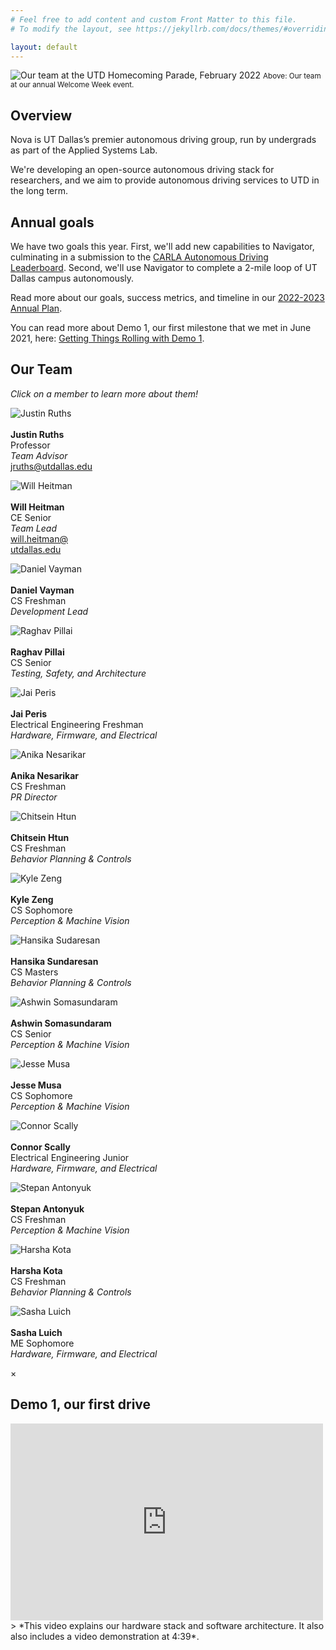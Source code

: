 ```yaml
---
# Feel free to add content and custom Front Matter to this file.
# To modify the layout, see https://jekyllrb.com/docs/themes/#overriding-theme-defaults

layout: default
---
```


![Our team at the UTD Homecoming Parade, February 2022](/assets/res/22-10-23-Group_photo_2022.jpg)
<small>Above: Our team at our annual Welcome Week event.</small>

## Overview
Nova is UT Dallas’s premier autonomous driving group, run by undergrads as part of the Applied Systems Lab.

We're developing an open-source autonomous driving stack for researchers, and we aim to provide autonomous driving services to UTD in the long term.

## Annual goals
We have two goals this year. First, we'll add new capabilities to Navigator, culminating in a submission to the [CARLA Autonomous Driving Leaderboard](https://leaderboard.carla.org/).
Second, we'll use Navigator to complete a 2-mile loop of UT Dallas campus autonomously.

Read more about our goals, success metrics, and timeline in our [2022-2023 Annual Plan](/assets/pdf/annual_plan_22_23.pdf).

You can read more about Demo 1, our first milestone that we met in June 2021, here: [Getting Things Rolling with Demo 1](./d1-overview).

## Our Team
*Click on a member to learn more about them!*
<div class="aside">


<div class="flex-row align-items-center">

  <div class="team-member-card">
    <p>
      <img id="modal1" src="/assets/res/headshots/Justin_Ruths_fall2022.jpg" alt="Justin Ruths" />
      <br/><br/>
      <strong>Justin Ruths</strong>
      <br/>Professor<br/>
      <em>Team Advisor</em>
      <br/>
      <a href="mailto: jruths@utdallas.edu">jruths@utdallas.edu</a>
    </p>
  </div>

  <div class="team-member-card">
    <p>
      <img id="modal2" src="/assets/res/headshots/Will_Heitman_fall2022.jpg" alt="Will Heitman" />
      <br/><br/>
      <strong>Will Heitman</strong>
      <br/>CE Senior<br/>
      <em>Team Lead</em>
      <br/>
      <a href="mailto: will.heitman@utdallas.edu">will.heitman@
      <br/>utdallas.edu</a>
    </p>
  </div>

  <div class="team-member-card">
    <p>
      <img id="modal3" src="/assets/res/headshots/Daniel_Vayman.jpg" alt="Daniel Vayman"/>
      <br/><br/>
      <strong>Daniel Vayman</strong>
      <br/>CS Freshman<br/>
      <em>Development Lead</em>
    </p>
  </div>

  <div class="team-member-card">
    <p>
      <img id="modal4" src="/assets/res/headshots/Raghav_Pillai_fall2022.jpg" alt="Raghav Pillai"/>
      <br/><br/>
      <strong>Raghav Pillai</strong>
      <br/>CS Senior<br/>
      <em>Testing, Safety, and Architecture</em>
    </p>
  </div>

  <div class="team-member-card">
    <p>
      <img id="modal5" src="/assets/res/headshots/Jai_Peris.jpg" alt="Jai Peris"/>
      <br/><br/>
      <strong>Jai Peris</strong>
      <br/>Electrical Engineering Freshman<br/>
      <em>Hardware, Firmware, and Electrical</em>
    </p>
  </div>

<div class="team-member-card">
    <p>
      <img id="modal6" src="/assets/res/headshots/Anika_Nesarikar.jpg " alt="Anika Nesarikar"/>
      <br/><br/>
      <strong>Anika Nesarikar</strong>
      <br/>CS Freshman<br/>
      <em>PR Director</em>
    </p>
  </div>

  <div class="team-member-card">
    <p>
      <img id="modal7" src="/assets/res/headshots/Chitsein_Htun.jpg" alt="Chitsein Htun"/>
      <br/><br/>
      <strong>Chitsein Htun</strong>
      <br/>CS Freshman<br/>
      <em>Behavior Planning & Controls</em>
    </p>
  </div>
  
  <div class="team-member-card">
    <p>
      <img id="modal8" src="/assets/res/headshots/kyle_zeng.jpg" alt="Kyle Zeng"/>
      <br/><br/>
      <strong>Kyle Zeng</strong>
      <br/>CS Sophomore<br/>
      <em>Perception & Machine Vision</em>
    </p>
  </div>

  <div class="team-member-card">
    <p>
      <img id="modal9" src="/assets/res/headshots/Hansika_Sudaresan.jpg" alt="Hansika Sudaresan"/>
      <br/><br/>
      <strong>Hansika Sundaresan</strong>
      <br/>CS Masters<br/>
      <em>Behavior Planning & Controls</em>
    </p>
  </div>

  <div class="team-member-card">
    <p>
      <img id="modal10" src="/assets/res/headshots/ashwin_somasundaram.jpg" alt="Ashwin Somasundaram"/>
      <br/><br/>
      <strong>Ashwin Somasundaram</strong>
      <br/>CS Senior<br/>
      <em>Perception & Machine Vision</em>
    </p>
  </div>

  <div class="team-member-card">
    <p>
      <img id="modal11" src="/assets/res/headshots/Jesse_Musa.jpg" alt="Jesse Musa"/>
      <br/><br/>
      <strong>Jesse Musa</strong>
      <br/>CS Sophomore<br/>
      <em>Perception & Machine Vision</em>
    </p>
  </div>

  <div class="team-member-card">
    <p>
      <img id="modal12" src="/assets/res/headshots/Connor_Scally_fall2022.jpg" alt="Connor Scally"/>
      <br/><br/>
      <strong>Connor Scally</strong>
      <br/>Electrical Engineering Junior<br/>
      <em>Hardware, Firmware, and Electrical</em>
    </p>
  </div>

  <div class="team-member-card">
    <p>
      <img id="modal13" src="/assets/res/headshots/Stepan_Antonyuk.jpg" alt="Stepan Antonyuk"/>
      <br/><br/>
      <strong>Stepan Antonyuk</strong>
      <br/>CS Freshman<br/>
      <em>Perception & Machine Vision</em>
    </p>
  </div>
  
<div class="team-member-card">
    <p>
      <img id="modal14" src="/assets/res/headshots/harsha_kota.jpg " alt="Harsha Kota"/>
      <br/><br/>
      <strong>Harsha Kota</strong>
      <br/>CS Freshman<br/>
      <em>Behavior Planning & Controls</em>
    </p>
  </div>

<div class="team-member-card">
    <p>
      <img id="modal15" src="/assets/res/headshots/Sasha_Luich.jpg " alt="Sasha Luich"/>
      <br/><br/>
      <strong>Sasha Luich</strong>
      <br/>ME Sophomore<br/>
      <em>Hardware, Firmware, and Electrical</em>
    </p>
  </div>

</div>

<!-- Modal Holder -->
<div id="modalHolder" class="modal">
  <span class="close">&times;</span>
  <img class="modal-content" id="img01">
  <div id="caption"></div>
</div>

<script src="/assets/js/app.js"></script>
</div>
 
## Demo 1, our first drive
<iframe width="500" height="315" src="https://www.youtube.com/embed/Ry3275KyM2Q" title="YouTube video player" frameborder="0" allow="accelerometer; autoplay; clipboard-write; encrypted-media; gyroscope; picture-in-picture" allowfullscreen></iframe>
> *This video explains our hardware stack and software architecture. It also also includes a video demonstration at 4:39*.

